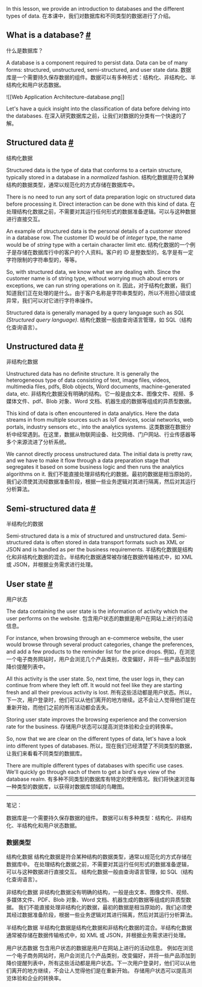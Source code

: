 In this lesson, we provide an introduction to databases and the different types of data.
在本课中，我们对数据库和不同类型的数据进行了介绍。

## What is a database? [#](https://www.educative.io/courses/web-application-software-architecture-101/N0N7xon2YrN#What-is-a-database?)
什么是数据库？

A database is a component required to persist data. Data can be of many forms: structured, unstructured, semi-structured, and user state data.
数据库是一个需要持久保存数据的组件。数据可以有多种形式：结构化、非结构化、半结构化和用户状态数据。

![[Web Application Architecture-database.png]]

Let's have a quick insight into the classification of data before delving into the databases.
在深入研究数据库之前，让我们对数据的分类有一个快速的了解。
## Structured data [#](https://www.educative.io/courses/web-application-software-architecture-101/N0N7xon2YrN#Structured-data)
结构化数据

Structured data is the type of data that conforms to a certain structure, typically stored in a database in a _normalized_ fashion.
结构化数据是符合某种结构的数据类型，通常以规范化的方式存储在数据库中。

There is no need to run any sort of data preparation logic on structured data before processing it. Direct interaction can be done with this kind of data.
在处理结构化数据之前，不需要对其运行任何形式的数据准备逻辑。可以与这种数据进行直接交互。

An example of structured data is the personal details of a customer stored in a database row. The customer ID would be of _integer_ type, the name would be of _string_ type with a certain character limit etc.
结构化数据的一个例子是存储在数据库行中的客户的个人资料。客户的 ID 是整数型的，名字是有一定字符限制的字符串型的，等等。

So, with structured data, we know what we are dealing with. Since the customer name is of string type, without worrying much about errors or exceptions, we can run string operations on it.
因此，对于结构化数据，我们知道我们正在处理的是什么。由于客户名称是字符串类型的，所以不用担心错误或异常，我们可以对它进行字符串操作。

Structured data is generally managed by a query language such as _SQL (Structured query language)_.
结构化数据一般由查询语言管理，如 SQL（结构化查询语言）。

## Unstructured data [#](https://www.educative.io/courses/web-application-software-architecture-101/N0N7xon2YrN#Unstructured-data)
非结构化数据

Unstructured data has no definite structure. It is generally the heterogeneous type of data consisting of text, image files, videos, multimedia files, pdfs, Blob objects, Word documents, machine-generated data, etc.
非结构化数据没有明确的结构。它一般是由文本、图像文件、视频、多媒体文件、pdf、Blob 对象、Word 文档、机器生成的数据等组成的异质型数据。

This kind of data is often encountered in data analytics. Here the data streams in from multiple sources such as IoT devices, social networks, web portals, industry sensors etc., into the analytics systems.
这类数据在数据分析中经常遇到。在这里，数据从物联网设备、社交网络、门户网站、行业传感器等多个来源流进了分析系统。

We cannot directly process unstructured data. The initial data is pretty raw, and we have to make it flow through a data preparation stage that segregates it based on some business logic and then runs the analytics algorithms on it.
我们不能直接处理非结构化的数据。最初的数据是相当原始的，我们必须使其流经数据准备阶段，根据一些业务逻辑对其进行隔离，然后对其运行分析算法。

## Semi-structured data [#](https://www.educative.io/courses/web-application-software-architecture-101/N0N7xon2YrN#Semi-structured-data)
半结构化的数据

Semi-structured data is a mix of structured and unstructured data. Semi-structured data is often stored in data transport formats such as XML or JSON and is handled as per the business requirements.
半结构化数据是结构化和非结构化数据的混合。半结构化数据通常被存储在数据传输格式中，如 XML 或 JSON，并根据业务需求进行处理。

## User state [#](https://www.educative.io/courses/web-application-software-architecture-101/N0N7xon2YrN#User-state)
用户状态

The data containing the user state is the information of activity which the user performs on the website.
包含用户状态的数据是用户在网站上进行的活动信息。

For instance, when browsing through an e-commerce website, the user would browse through several product categories, change the preferences, and add a few products to the reminder list for the price drops.
例如，在浏览一个电子商务网站时，用户会浏览几个产品类别，改变偏好，并将一些产品添加到降价提醒列表中。

All this activity is the user state. So, next time, the user logs in, they can continue from where they left off. It would not feel like they are starting fresh and all their previous activity is lost.
所有这些活动都是用户状态。所以，下一次，用户登录时，他们可以从他们离开的地方继续。这不会让人觉得他们是在重新开始，而他们之前的所有活动都会丢失。

Storing user state improves the browsing experience and the conversion rate for the business.
存储用户状态可以提高浏览体验和企业的转换率。

So, now that we are clear on the different types of data, let's have a look into different types of databases.
所以，现在我们已经清楚了不同类型的数据，让我们来看看不同类型的数据库。

There are multiple different types of databases with specific use cases. We'll quickly go through each of them to get a bird's eye view of the database realm.
有多种不同类型的数据库有特定的使用情况。我们将快速浏览每一种类型的数据库，以获得对数据库领域的鸟瞰图。

---

笔记：

数据库是一个需要持久保存数据的组件。
数据可以有多种类型：结构化、非结构化、半结构化和用户状态数据。

### 数据类型

结构化数据
结构化数据是符合某种结构的数据类型，通常以规范化的方式存储在数据库中。
在处理结构化数据之前，不需要对其运行任何形式的数据准备逻辑，可以与这种数据进行直接交互。
结构化数据一般由查询语言管理，如 SQL（结构化查询语言）。

非结构化数据
非结构化数据没有明确的结构，一般是由文本、图像文件、视频、多媒体文件、PDF、Blob 对象、Word 文档、机器生成的数据等组成的异质型数据。
我们不能直接处理非结构化的数据，最初的数据是相当原始的，我们必须使其经过数据准备阶段，根据一些业务逻辑对其进行隔离，然后对其运行分析算法。

半结构化数据
半结构化数据是结构化数据和非结构化数据的混合。半结构化数据通常被存储在数据传输格式中，如 XML 或 JSON，并根据业务需求进行处理。

用户状态数据
包含用户状态的数据是用户在网站上进行的活动信息。
例如在浏览一个电子商务网站时，用户会浏览几个产品类别，改变偏好，并将一些产品添加到降价提醒列表中，所有这些活动都是用户状态。下一次用户登录时，他们可以从他们离开的地方继续，不会让人觉得他们是在重新开始。
存储用户状态可以提高浏览体验和企业的转换率。
